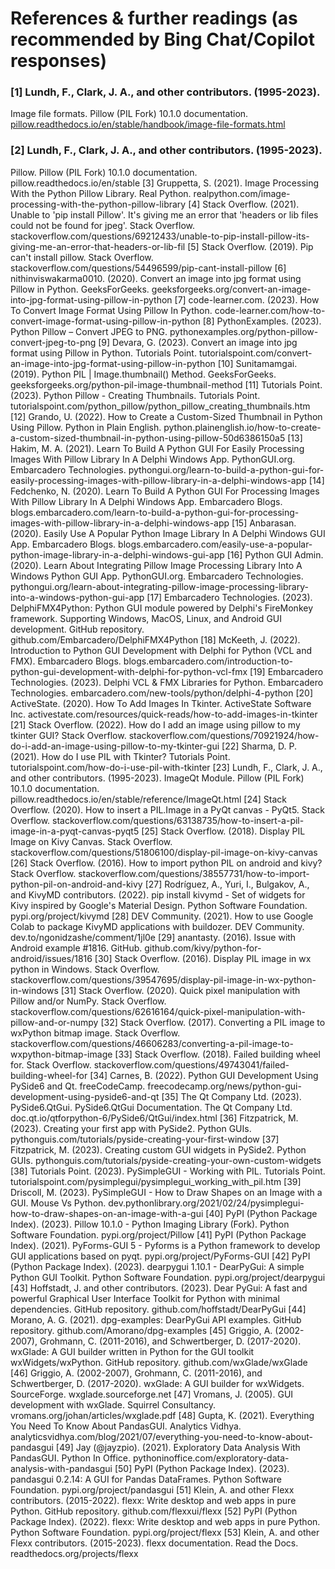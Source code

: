 # References & further readings (as recommended by Bing Chat/Copilot responses)
### [1] Lundh, F., Clark, J. A., and other contributors. (1995-2023). 
Image file formats. Pillow (PIL Fork) 10.1.0 documentation.  [pillow.readthedocs.io/en/stable/handbook/image-file-formats.html](https://pillow.readthedocs.io/en/stable/handbook/image-file-formats.html)
### [2] Lundh, F., Clark, J. A., and other contributors. (1995-2023). 
Pillow. Pillow (PIL Fork) 10.1.0 documentation. pillow.readthedocs.io/en/stable
[3] Gruppetta, S. (2021). 
Image Processing With the Python Pillow Library. Real Python.  realpython.com/image-processing-with-the-python-pillow-library
[4] Stack Overflow. (2021). 
Unable to 'pip install Pillow'. It's giving me an error that 'headers or lib files could not be found for jpeg'. Stack Overflow. stackoverflow.com/questions/69212433/unable-to-pip-install-pillow-its-giving-me-an-error-that-headers-or-lib-fil
[5] Stack Overflow. (2019). 
Pip can't install pillow. Stack Overflow. stackoverflow.com/questions/54496599/pip-cant-install-pillow
[6] nithinviswakarma0010. (2020). 
Convert an image into jpg format using Pillow in Python. GeeksForGeeks.  geeksforgeeks.org/convert-an-image-into-jpg-format-using-pillow-in-python
[7] code-learner.com. (2023). 
How To Convert Image Format Using Pillow In Python. code-learner.com/how-to-convert-image-format-using-pillow-in-python
[8] PythonExamples. (2023). 
Python Pillow – Convert JPEG to PNG. pythonexamples.org/python-pillow-convert-jpeg-to-png
[9] Devara, G. (2023). 
Convert an image into jpg format using Pillow in Python. Tutorials Point. tutorialspoint.com/convert-an-image-into-jpg-format-using-pillow-in-python
[10] Sunitamamgai. (2019). 
Python PIL | Image.thumbnail() Method. GeeksForGeeks.  geeksforgeeks.org/python-pil-image-thumbnail-method
[11] Tutorials Point. (2023). 
Python Pillow - Creating Thumbnails. Tutorials Point. tutorialspoint.com/python_pillow/python_pillow_creating_thumbnails.htm
[12] Grando, U. (2022). 
How to Create a Custom-Sized Thumbnail in Python Using Pillow. Python in Plain English. python.plainenglish.io/how-to-create-a-custom-sized-thumbnail-in-python-using-pillow-50d6386150a5
[13] Hakim, M. A. (2021). 
Learn To Build A Python GUI For Easily Processing Images With Pillow Library In A Delphi Windows App. PythonGUI.org. Embarcadero Technologies. pythongui.org/learn-to-build-a-python-gui-for-easily-processing-images-with-pillow-library-in-a-delphi-windows-app
[14] Fedchenko, N. (2020). 
Learn To Build A Python GUI For Processing Images With Pillow Library In A Delphi Windows App. Embarcadero Blogs.   blogs.embarcadero.com/learn-to-build-a-python-gui-for-processing-images-with-pillow-library-in-a-delphi-windows-app
[15] Anbarasan. (2020). 
Easily Use A Popular Python Image Library In A Delphi Windows GUI App. Embarcadero Blogs. blogs.embarcadero.com/easily-use-a-popular-python-image-library-in-a-delphi-windows-gui-app
[16] Python GUI Admin. (2020). 
Learn About Integrating Pillow Image Processing Library Into A Windows Python GUI App. PythonGUI.org. Embarcadero Technologies. pythongui.org/learn-about-integrating-pillow-image-processing-library-into-a-windows-python-gui-app
[17] Embarcadero Technologies. (2023). 
DelphiFMX4Python: Python GUI module powered by Delphi's FireMonkey framework. Supporting Windows, MacOS, Linux, and Android GUI development. GitHub repository. github.com/Embarcadero/DelphiFMX4Python
[18] McKeeth, J. (2022). 
Introduction to Python GUI Development with Delphi for Python (VCL and FMX).  Embarcadero Blogs. blogs.embarcadero.com/introduction-to-python-gui-development-with-delphi-for-python-vcl-fmx
[19] Embarcadero Technologies. (2023). 
Delphi VCL & FMX Libraries for Python. Embarcadero Technologies. embarcadero.com/new-tools/python/delphi-4-python
[20] ActiveState. (2020). 
How To Add Images In Tkinter. ActiveState Software Inc. activestate.com/resources/quick-reads/how-to-add-images-in-tkinter
[21] Stack Overflow. (2022). 
How do I add an image using pillow to my tkinter GUI? Stack Overflow. stackoverflow.com/questions/70921924/how-do-i-add-an-image-using-pillow-to-my-tkinter-gui
[22] Sharma, D. P. (2021). 
How do I use PIL with Tkinter? Tutorials Point. tutorialspoint.com/how-do-i-use-pil-with-tkinter
[23] Lundh, F., Clark, J. A., and other contributors. (1995-2023). 
ImageQt Module. Pillow (PIL Fork) 10.1.0 documentation. pillow.readthedocs.io/en/stable/reference/ImageQt.html
[24] Stack Overflow. (2020). 
How to insert a PIL.Image in a PyQt canvas - PyQt5. Stack Overflow. stackoverflow.com/questions/63138735/how-to-insert-a-pil-image-in-a-pyqt-canvas-pyqt5
[25] Stack Overflow. (2018). 
Display PIL Image on Kivy Canvas. Stack Overflow. stackoverflow.com/questions/51806100/display-pil-image-on-kivy-canvas
[26] Stack Overflow. (2016). 
How to import python PIL on android and kivy? Stack Overflow. stackoverflow.com/questions/38557731/how-to-import-python-pil-on-android-and-kivy
[27] Rodríguez, A., Yuri, I., Bulgakov, A., and KivyMD contributors. (2022). 
pip install kivymd - Set of widgets for Kivy inspired by Google's Material Design. Python Software Foundation. pypi.org/project/kivymd
[28] DEV Community. (2021). 
How to use Google Colab to package KivyMD applications with buildozer. DEV Community. dev.to/ngonidzashe/comment/1jl0e
[29] anantasty. (2016). 
Issue with Android example #1816. GitHub. github.com/kivy/python-for-android/issues/1816
[30] Stack Overflow. (2016). 
Display PIL image in wx python in Windows. Stack Overflow. stackoverflow.com/questions/39547695/display-pil-image-in-wx-python-in-windows
[31] Stack Overflow. (2020). 
Quick pixel manipulation with Pillow and/or NumPy. Stack Overflow. stackoverflow.com/questions/62616164/quick-pixel-manipulation-with-pillow-and-or-numpy
[32] Stack Overflow. (2017). 
Converting a PIL image to wxPython bitmap image. Stack Overflow. stackoverflow.com/questions/46606283/converting-a-pil-image-to-wxpython-bitmap-image
[33] Stack Overflow. (2018). 
Failed building wheel for. Stack Overflow. stackoverflow.com/questions/49743041/failed-building-wheel-for
[34] Carnes, B. (2022). 
Python GUI Development Using PySide6 and Qt. freeCodeCamp. freecodecamp.org/news/python-gui-development-using-pyside6-and-qt
[35] The Qt Company Ltd. (2023). 
PySide6.QtGui. PySide6.QtGui Documentation. The Qt Company Ltd. doc.qt.io/qtforpython-6/PySide6/QtGui/index.html
[36] Fitzpatrick, M. (2023). 
Creating your first app with PySide2. Python GUIs. pythonguis.com/tutorials/pyside-creating-your-first-window
[37] Fitzpatrick, M. (2023). 
Creating custom GUI widgets in PySide2. Python GUIs. pythonguis.com/tutorials/pyside-creating-your-own-custom-widgets
[38] Tutorials Point. (2023). 
PySimpleGUI - Working with PIL. Tutorials Point. tutorialspoint.com/pysimplegui/pysimplegui_working_with_pil.htm
[39] Driscoll, M. (2023). 
PySimpleGUI - How to Draw Shapes on an Image with a GUI. Mouse Vs Python. dev.pythonlibrary.org/2021/02/24/pysimplegui-how-to-draw-shapes-on-an-image-with-a-gui
[40] PyPI (Python Package Index). (2023). 
Pillow 10.1.0 - Python Imaging Library (Fork). Python Software Foundation. pypi.org/project/Pillow
[41] PyPI (Python Package Index). (2021). 
PyForms-GUI 5 - Pyforms is a Python framework to develop GUI applications based on pyqt. pypi.org/project/PyForms-GUI
[42] PyPI (Python Package Index). (2023). 
dearpygui 1.10.1 - DearPyGui: A simple Python GUI Toolkit. Python Software Foundation. pypi.org/project/dearpygui
[43] Hoffstadt, J. and other contributors. (2023). 
Dear PyGui: A fast and powerful Graphical User Interface Toolkit for Python with minimal dependencies. GitHub repository. github.com/hoffstadt/DearPyGui
[44] Morano, A. G. (2021). 
dpg-examples: DearPyGui API examples. GitHub repository. github.com/Amorano/dpg-examples
[45] Griggio, A. (2002-2007), Grohmann, C. (2011-2016), and Schwertberger, D. (2017-2020). 
wxGlade: A GUI builder written in Python for the GUI toolkit wxWidgets/wxPython. GitHub repository. github.com/wxGlade/wxGlade
[46] Griggio, A. (2002-2007), Grohmann, C. (2011-2016), and Schwertberger, D. (2017-2020). 
wxGlade: A GUI builder for wxWidgets. SourceForge. wxglade.sourceforge.net
[47] Vromans, J. (2005). 
GUI development with wxGlade. Squirrel Consultancy.  vromans.org/johan/articles/wxglade.pdf
[48] Gupta, K. (2021). 
Everything You Need To Know About PandasGUI. Analytics Vidhya. analyticsvidhya.com/blog/2021/07/everything-you-need-to-know-about-pandasgui
[49] Jay (@jayzpio). (2021). 
Exploratory Data Analysis With PandasGUI. Python In Office. pythoninoffice.com/exploratory-data-analysis-with-pandasgui
[50] PyPI (Python Package Index). (2023). 
pandasgui 0.2.14: A GUI for Pandas DataFrames. Python Software Foundation. pypi.org/project/pandasgui
[51] Klein, A. and other Flexx contributors. (2015-2022). 
flexx: Write desktop and web apps in pure Python. GitHub repository. github.com/flexxui/flexx
[52] PyPI (Python Package Index). (2022). 
flexx: Write desktop and web apps in pure Python. Python Software Foundation. pypi.org/project/flexx
[53] Klein, A. and other Flexx contributors. (2015-2023). 
flexx documentation. Read the Docs. readthedocs.org/projects/flexx
